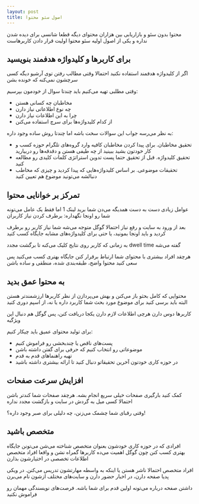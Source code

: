```yaml
---
layout: post
title: اصول سئو محتوا
---
```


محتوا بدون سئو و بازاریابی بین هزاران محتوای دیگه قطعا شانسی برای دیده شدن نداره و یکی از اصول اولیه سئو محتوا اولیت قرار دادن کاربرهاست

## برای کاربرها و کلیدواژه هدفمند بنویسید

اگر از کلیدواژه هدفمند استفاده نکنید احتمالا وقتی مطالب رفتن توی آرشیو دیگه کسی سرچشون نمی‌کنه که خونده بشن

وقتی مطلبی تهیه می‌کنیم باید چندتا سوال از خودمون بپرسیم:

- مخاطبان چه کسانی هستن
- چه نوع اطلاعاتی نیاز دارن
- چرا به این اطلاعات نیاز دارن
- از کدام کلیدواژه‌ها برای سرچ استفاده می‌کنن

به نظر می‌رسه جواب این سوالات سخت باشه اما چندتا روش ساده وجود داره:

- تحقیق مخاطبان. برای پیدا کردن مخاطبان کافیه وارد گروه‌های تلگرام حوزه کسب و کار خودتون بشید ببینید از چه طیفی هستن و دقدقه‌ها رو دربیارید
- تحقیق کلیدواژه. قبل از تحقیق حتما پست تدوین استراتژی کلمات کلیدی رو مطالعه کنید
- تحقیقات موضوعی. بر اساس کلیدواژه‌هایی که پیدا کردید و چیزی که مخاطب دنبالشه می‌تونید موضوع هم تعیین کنید

## تمرکز بر خوانایی محتوا

عوامل زیادی دست به دست همدیگه می‌دن شما برید لینک 1 اما فقط یک عامل می‌تونه شما رو اونجا نگهداره: برطرف کردن نیاز کاربران

بعد از ورود به سایت و رفع نیاز احتمالا گوگل متوجه می‌شه شما نیاز کاربر رو برطرف کردید و باید اونجا بمونید، یا حتی برای کلیدواژه‌های مشابه جایگاه کسب کنید

به زمانی که کاربر روی نتایج کلیک می‌کنه تا برگشت مجدد dwell time گفته می‌شه

هرچقد افراد بیشتری با محتوای شما ارتباط برقرار کنن جایگاه بهتری کسب می‌کنید پس سعی کنید محتوا واضح، طبقه‌بندی شده، منطقی و ساده باشن

## به محتوا عمق بدید

محتوایی که کامل بحثو باز می‌کنن و بهش می‌پردازن از نظر کاربرها ارزشمندتر هستن البته باید برسی کنید برای موضوع مورد بحث شما کاربرد داره یا نه، از اسپم دوری کنید

کاربرها دوس دارن هرچی اطلاعات لازم دارن یکجا دریافت کنن، پس گوگل هم دنبال این ویژگیه

برای تولید محتوای عمیق باید چیکار کنیم:

- پست‌های ناقص یا چندبخشی رو فراموش کنیم
- موضوعاتی رو انتخاب کنیم که حرفی برای گفتن داشته باشن
- تهیه راهنماهای قدم به قدم
- در حوزه کاری خودتون آخرین تحقیقاتو دنبال کنید تا ارائه بیشتری داشته باشید

## افزایش سرعت صفحات

کمک کنید بارگیری صفحات خیلی سریع انجام بشه. هرچقد صفحات شما کندتر باشن احتمالا کسی میل به گردش در سایت و بازگشت مجدد نداره

وقتی رقبای شما چشمک می‌زنن، چه دلیلی برای صبر وجود داره؟!

## متخصص باشید

افرادی که در حوزه کاری خودشون بعنوان متخصص شناخته می‌شن می‌تونن جایگاه بهتری کسب کنن چون گوگل اهمیت می‌ده کاربرها گمراه نشن و واقعا افراد متخصص اطلاعات تخصصی در اختیارشون بذارن

افراد متخصص احتمالا ناشر هستن یا اینکه به واسطه مهارتشون تدریس می‌کنن. در ویکی پدیا صفحه دارن، در اخبار حضور دارن و سایت‌های مختلف ازشون نام می‌برن

داشتن صفحه درباره می‌تونه اولین قدم برای شما باشه. فرصت‌های نویسندگی مهمان رو فراموش نکنید
